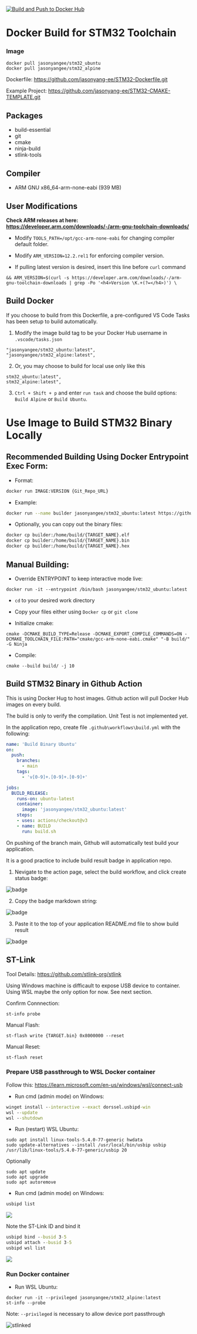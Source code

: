 [![Build and Push to Docker Hub](https://github.com/jasonyang-ee/STM32-Dockerfile/actions/workflows/blank.yml/badge.svg)](https://github.com/jasonyang-ee/STM32-Dockerfile/actions/workflows/blank.yml)

# Docker Build for STM32 Toolchain

### Image
```
docker pull jasonyangee/stm32_ubuntu
docker pull jasonyangee/stm32_alpine
```

Dockerfile: https://github.com/jasonyang-ee/STM32-Dockerfile.git

Example Project: https://github.com/jasonyang-ee/STM32-CMAKE-TEMPLATE.git

## Packages

- build-essential
- git
- cmake
- ninja-build
- stlink-tools


## Compiler

 - ARM GNU x86_64-arm-none-eabi  (939 MB)



## User Modifications

**Check ARM releases at here: https://developer.arm.com/downloads/-/arm-gnu-toolchain-downloads/**

- Modify `TOOLS_PATH=/opt/gcc-arm-none-eabi` for changing compiler default folder.

- Modify `ARM_VERSION=12.2.rel1` for enforcing compiler version.

- If pulling latest version is desired, insert this line before `curl` command

```docker
&& ARM_VERSION=$(curl -s https://developer.arm.com/downloads/-/arm-gnu-toolchain-downloads | grep -Po '<h4>Version \K.+(?=</h4>)') \
```



## Build Docker

If you choose to build from this Dockerfile, a pre-configured VS Code Tasks has been setup to build automatically.

1. Modify the image build tag to be your Docker Hub username in `.vscode/tasks.json`
```
"jasonyangee/stm32_ubuntu:latest",
"jasonyangee/stm32_alpine:latest",
```
2. Or, you may choose to build for local use only like this
```
stm32_ubuntu:latest",
stm32_alpine:latest",
```
3. `Ctrl + Shift + p` and enter `run task` and choose the build options: `Build Alpine` or `Build Ubuntu`.









# Use Image to Build STM32 Binary Locally

## Recommended Building Using Docker Entrypoint Exec Form:

- Format:
```bash
docker run IMAGE:VERSION {Git_Repo_URL}
```

- Example:
```bash
docker run --name builder jasonyangee/stm32_ubuntu:latest https://github.com/jasonyang-ee/STM32-CMAKE-TEMPLATE.git
```

- Optionally, you can copy out the binary files:
```bash
docker cp builder:/home/build/{TARGET_NAME}.elf
docker cp builder:/home/build/{TARGET_NAME}.bin
docker cp builder:/home/build/{TARGET_NAME}.hex
```


## Manual Building:

- Override ENTRYPOINT to keep interactive mode live:
```
docker run -it --entrypoint /bin/bash jasonyangee/stm32_ubuntu:latest
```

- `cd` to your desired work directory

- Copy your files either using `Docker cp` or `git clone`

- Initialize cmake:
```shell
cmake -DCMAKE_BUILD_TYPE=Release -DCMAKE_EXPORT_COMPILE_COMMANDS=ON -DCMAKE_TOOLCHAIN_FILE:PATH="cmake/gcc-arm-none-eabi.cmake" "-B build/" -G Ninja
```

- Compile:
```shell
cmake --build build/ -j 10
```



## Build STM32 Binary in Github Action

This is using Docker Hug to host images. Github action will pull Docker Hub images on every build.

The build is only to verify the compilation. Unit Test is not implemented yet.

In the application repo, create file `.github\workflows\build.yml` with the following:

```yml
name: 'Build Binary Ubuntu'
on:
  push:
    branches:
      - main
    tags:
      - 'v[0-9]+.[0-9]+.[0-9]+'

jobs:
  BUILD_RELEASE:
    runs-on: ubuntu-latest
    container:
      image: 'jasonyangee/stm32_ubuntu:latest'
    steps:
    - uses: actions/checkout@v3
    - name: BUILD
      run: build.sh
```

On pushing of the branch main, Github will automatically test build your application.

It is a good practice to include build result badge in application repo.

1. Nevigate to the action page, select the build workflow, and click create status badge:

![badge](/README_image/badge.png)

2. Copy the badge markdown string:

![badge](/README_image/badgeMD.png)

3. Paste it to the top of your application README.md file to show build result

![badge](/README_image/badgeResult.png)




## ST-Link

Tool Details: https://github.com/stlink-org/stlink

Using Windows machine is difficault to expose USB device to container. Using WSL maybe the only option for now. See next section.

Confirm Connnection:

```shell
st-info probe
```

Manual Flash:

```shell
st-flash write {TARGET.bin} 0x8000000 --reset
```

Manual Reset:
```shell
st-flash reset
```

### Prepare USB passthrough to WSL Docker container
Follow this:
https://learn.microsoft.com/en-us/windows/wsl/connect-usb

- Run cmd (admin mode) on Windows:

```cmd
winget install --interactive --exact dorssel.usbipd-win
wsl --update
wsl --shutdown
```

- Run (restart) WSL Ubuntu:

```shell
sudo apt install linux-tools-5.4.0-77-generic hwdata
sudo update-alternatives --install /usr/local/bin/usbip usbip /usr/lib/linux-tools/5.4.0-77-generic/usbip 20
```

Optionally
```shell
sudo apt update
sudo apt upgrade
sudo apt autoremove
```

- Run cmd (admin mode) on Windows:

```cmd
usbipd list
```

![](README_image/bind.png)

Note the ST-Link ID and bind it
```cmd
usbipd bind --busid 3-5
usbipd attach --busid 3-5
usbipd wsl list
```

![](README_image/attached.png)



### Run Docker container

- Run WSL Ubuntu:
```shell
docker run -it --privileged jasonyangee/stm32_alpine:latest
st-info --probe
```
Note: `--privileged` is necessary to allow device port passthrough

![stlinked](README_image/stlinked.png)